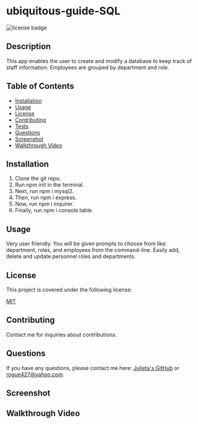 # ubiquitous-guide-SQL
![license badge](https://img.shields.io/badge/license-MIT-brightgreen)

## Description

This app enables the user to create and modify a database to keep track of staff information. Employees are grouped by department and role.

## Table of Contents

- [Installation](#installation)
- [Usage](#usage)
- [License](#license)
- [Contributing](#contributing)
- [Tests](#tests)
- [Questions](#questions)
- [Screenshot](#screenshot)
- [Walkthrough Video](#walkthroughvid)

## Installation

1. Clone the git repo.
2. Run npm init in the terminal.
3. Next, run npm i mysql2.
4. Then, run npm i express.
5. Now, run npm i inquirer.
6. Finally, run npm i console.table.

## Usage

Very user friendly. You will be given prompts to choose from like: department, roles, and employees from the command-line. Easily add, delete and update personnel roles and departments.

## License

This project is covered under the following license:

[MIT](https://www.mit.edu/~amini/LICENSE.md)

## Contributing

Contact me for inquiries about contributions.

## Questions

If you have any questions, please contact me here: [Julieta's GitHub](https://github.com/JulesMcP) or <rogue427@yahoo.com>.

## Screenshot

## Walkthrough Video
